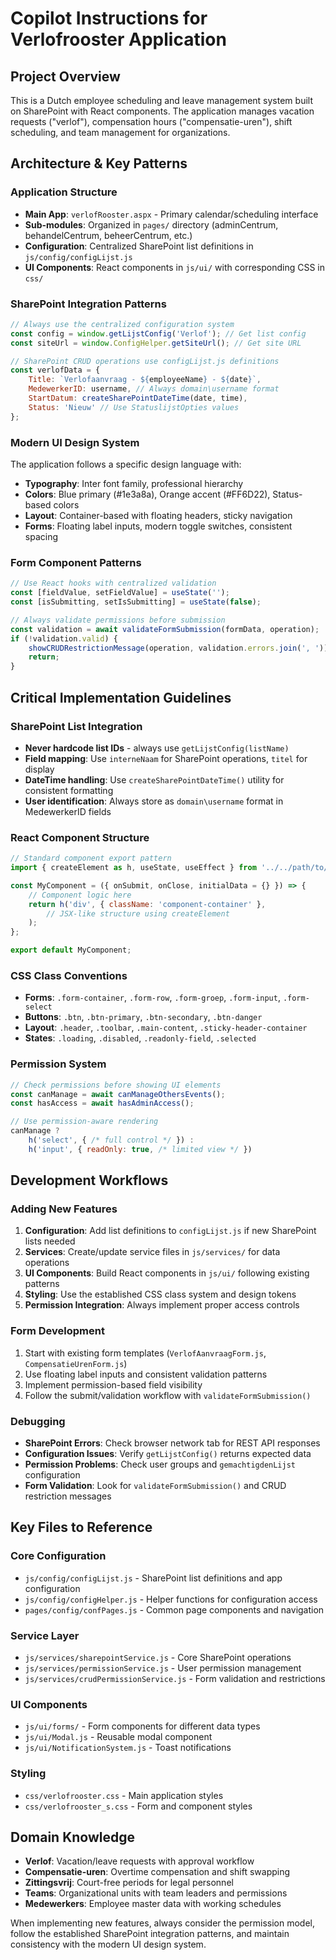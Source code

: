 # Copilot Instructions for Verlofrooster Application

## Project Overview
This is a Dutch employee scheduling and leave management system built on SharePoint with React components. The application manages vacation requests ("verlof"), compensation hours ("compensatie-uren"), shift scheduling, and team management for organizations.

## Architecture & Key Patterns

### Application Structure
- **Main App**: `verlofRooster.aspx` - Primary calendar/scheduling interface
- **Sub-modules**: Organized in `pages/` directory (adminCentrum, behandelCentrum, beheerCentrum, etc.)
- **Configuration**: Centralized SharePoint list definitions in `js/config/configLijst.js`
- **UI Components**: React components in `js/ui/` with corresponding CSS in `css/`

### SharePoint Integration Patterns
```javascript
// Always use the centralized configuration system
const config = window.getLijstConfig('Verlof'); // Get list config
const siteUrl = window.ConfigHelper.getSiteUrl(); // Get site URL

// SharePoint CRUD operations use configLijst.js definitions
const verlofData = {
    Title: `Verlofaanvraag - ${employeeName} - ${date}`,
    MedewerkerID: username, // Always domain\username format
    StartDatum: createSharePointDateTime(date, time),
    Status: 'Nieuw' // Use StatuslijstOpties values
};
```

### Modern UI Design System
The application follows a specific design language with:
- **Typography**: Inter font family, professional hierarchy
- **Colors**: Blue primary (#1e3a8a), Orange accent (#FF6D22), Status-based colors
- **Layout**: Container-based with floating headers, sticky navigation
- **Forms**: Floating label inputs, modern toggle switches, consistent spacing

### Form Component Patterns
```javascript
// Use React hooks with centralized validation
const [fieldValue, setFieldValue] = useState('');
const [isSubmitting, setIsSubmitting] = useState(false);

// Always validate permissions before submission
const validation = await validateFormSubmission(formData, operation);
if (!validation.valid) {
    showCRUDRestrictionMessage(operation, validation.errors.join(', '));
    return;
}
```

## Critical Implementation Guidelines

### SharePoint List Integration
- **Never hardcode list IDs** - always use `getLijstConfig(listName)`
- **Field mapping**: Use `interneNaam` for SharePoint operations, `titel` for display
- **DateTime handling**: Use `createSharePointDateTime()` utility for consistent formatting
- **User identification**: Always store as `domain\username` format in MedewerkerID fields

### React Component Structure
```javascript
// Standard component export pattern
import { createElement as h, useState, useEffect } from '../../path/to/react';

const MyComponent = ({ onSubmit, onClose, initialData = {} }) => {
    // Component logic here
    return h('div', { className: 'component-container' }, 
        // JSX-like structure using createElement
    );
};

export default MyComponent;
```

### CSS Class Conventions
- **Forms**: `.form-container`, `.form-row`, `.form-groep`, `.form-input`, `.form-select`
- **Buttons**: `.btn`, `.btn-primary`, `.btn-secondary`, `.btn-danger`
- **Layout**: `.header`, `.toolbar`, `.main-content`, `.sticky-header-container`
- **States**: `.loading`, `.disabled`, `.readonly-field`, `.selected`

### Permission System
```javascript
// Check permissions before showing UI elements
const canManage = await canManageOthersEvents();
const hasAccess = await hasAdminAccess();

// Use permission-aware rendering
canManage ? 
    h('select', { /* full control */ }) : 
    h('input', { readOnly: true, /* limited view */ })
```

## Development Workflows

### Adding New Features
1. **Configuration**: Add list definitions to `configLijst.js` if new SharePoint lists needed
2. **Services**: Create/update service files in `js/services/` for data operations
3. **UI Components**: Build React components in `js/ui/` following existing patterns
4. **Styling**: Use the established CSS class system and design tokens
5. **Permission Integration**: Always implement proper access controls

### Form Development
1. Start with existing form templates (`VerlofAanvraagForm.js`, `CompensatieUrenForm.js`)
2. Use floating label inputs and consistent validation patterns
3. Implement permission-based field visibility
4. Follow the submit/validation workflow with `validateFormSubmission()`

### Debugging
- **SharePoint Errors**: Check browser network tab for REST API responses
- **Configuration Issues**: Verify `getLijstConfig()` returns expected data
- **Permission Problems**: Check user groups and `gemachtigdenLijst` configuration
- **Form Validation**: Look for `validateFormSubmission()` and CRUD restriction messages

## Key Files to Reference

### Core Configuration
- `js/config/configLijst.js` - SharePoint list definitions and app configuration
- `js/config/configHelper.js` - Helper functions for configuration access
- `pages/config/confPages.js` - Common page components and navigation

### Service Layer
- `js/services/sharepointService.js` - Core SharePoint operations
- `js/services/permissionService.js` - User permission management
- `js/services/crudPermissionService.js` - Form validation and restrictions

### UI Components
- `js/ui/forms/` - Form components for different data types
- `js/ui/Modal.js` - Reusable modal component
- `js/ui/NotificationSystem.js` - Toast notifications

### Styling
- `css/verlofrooster.css` - Main application styles
- `css/verlofrooster_s.css` - Form and component styles

## Domain Knowledge
- **Verlof**: Vacation/leave requests with approval workflow
- **Compensatie-uren**: Overtime compensation and shift swapping
- **Zittingsvrij**: Court-free periods for legal personnel
- **Teams**: Organizational units with team leaders and permissions
- **Medewerkers**: Employee master data with working schedules

When implementing new features, always consider the permission model, follow the established SharePoint integration patterns, and maintain consistency with the modern UI design system.
